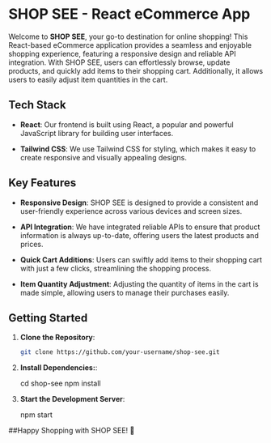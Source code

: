 # SHOP SEE - React eCommerce App

Welcome to **SHOP SEE**, your go-to destination for online shopping! This React-based eCommerce application provides a seamless and enjoyable shopping experience, featuring a responsive design and reliable API integration. With SHOP SEE, users can effortlessly browse, update products, and quickly add items to their shopping cart. Additionally, it allows users to easily adjust item quantities in the cart.

## Tech Stack

- **React**: Our frontend is built using React, a popular and powerful JavaScript library for building user interfaces.

- **Tailwind CSS**: We use Tailwind CSS for styling, which makes it easy to create responsive and visually appealing designs.

## Key Features

- **Responsive Design**: SHOP SEE is designed to provide a consistent and user-friendly experience across various devices and screen sizes.

- **API Integration**: We have integrated reliable APIs to ensure that product information is always up-to-date, offering users the latest products and prices.

- **Quick Cart Additions**: Users can swiftly add items to their shopping cart with just a few clicks, streamlining the shopping process.

- **Item Quantity Adjustment**: Adjusting the quantity of items in the cart is made simple, allowing users to manage their purchases easily.

## Getting Started

1. **Clone the Repository**:

   ```bash
   git clone https://github.com/your-username/shop-see.git

   ```

1. **Install Dependencies:**:

    cd shop-see
    npm install

1. **Start the Development Server**:

    npm start




##Happy Shopping with SHOP SEE! 🛒
